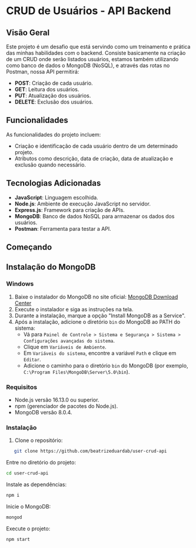 # CRUD de Usuários - API Backend

## Visão Geral

Este projeto é um desafio que está servindo como um treinamento e prática das minhas habilidades com o backend. Consiste basicamente na criação de um CRUD onde serão listados usuários, estamos também utilizando como banco de dados o MongoDB (NoSQL), e através das rotas no Postman, nossa API permitirá:

- **POST**: Criação de cada usuário.
- **GET**: Leitura dos usuários.
- **PUT**: Atualização dos usuários.
- **DELETE**: Exclusão dos usuários.

## Funcionalidades

As funcionalidades do projeto incluem:

- Criação e identificação de cada usuário dentro de um determinado projeto.
- Atributos como descrição, data de criação, data de atualização e exclusão quando necessário.

## Tecnologias Adicionadas

- **JavaScript**: Linguagem escolhida.
- **Node.js**: Ambiente de execução JavaScript no servidor.
- **Express.js**: Framework para criação de APIs.
- **MongoDB**: Banco de dados NoSQL para armazenar os dados dos usuários.
- **Postman**: Ferramenta para testar a API.

## Começando

## Instalação do MongoDB

### Windows

1. Baixe o instalador do MongoDB no site oficial: [MongoDB Download Center](https://www.mongodb.com/try/download/community)
2. Execute o instalador e siga as instruções na tela.
3. Durante a instalação, marque a opção "Install MongoDB as a Service".
4. Após a instalação, adicione o diretório `bin` do MongoDB ao PATH do sistema:
   - Vá para `Painel de Controle > Sistema e Segurança > Sistema > Configurações avançadas do sistema`.
   - Clique em `Variáveis de Ambiente`.
   - Em `Variáveis do sistema`, encontre a variável `Path` e clique em `Editar`.
   - Adicione o caminho para o diretório `bin` do MongoDB (por exemplo, `C:\Program Files\MongoDB\Server\5.0\bin`).

### Requisitos

- Node.js versão 16.13.0 ou superior.
- npm (gerenciador de pacotes do Node.js).
- MongoDB versão 8.0.4.

### Instalação

1. Clone o repositório:
```bash
   git clone https://github.com/beatrizeduardab/user-crud-api
```

Entre no diretório do projeto:
```bash
cd user-crud-api
```

Instale as dependências:
```bash
npm i
```
Inicie o MongoDB:
```bash
mongod
```

Execute o projeto:
```bash
npm start
```